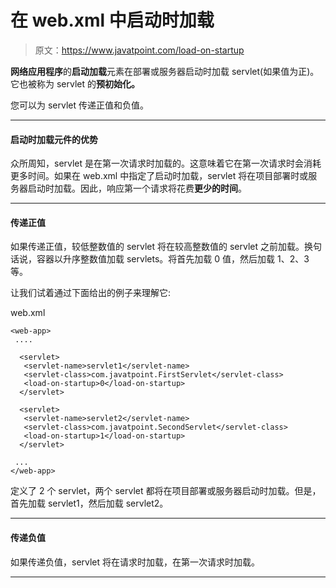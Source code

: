 # 在 web.xml 中启动时加载

> 原文：<https://www.javatpoint.com/load-on-startup>

**网络应用程序**的**启动加载**元素在部署或服务器启动时加载 servlet(如果值为正)。它也被称为 servlet 的**预初始化。**

您可以为 servlet 传递正值和负值。

* * *

#### 启动时加载元件的优势

众所周知，servlet 是在第一次请求时加载的。这意味着它在第一次请求时会消耗更多时间。如果在 web.xml 中指定了启动时加载，servlet 将在项目部署时或服务器启动时加载。因此，响应第一个请求将花费**更少的时间**。

* * *

#### 传递正值

如果传递正值，较低整数值的 servlet 将在较高整数值的 servlet 之前加载。换句话说，容器以升序整数值加载 servlets。将首先加载 0 值，然后加载 1、2、3 等。

让我们试着通过下面给出的例子来理解它:

web.xml

```
<web-app>
 ....

  <servlet>
   <servlet-name>servlet1</servlet-name>
   <servlet-class>com.javatpoint.FirstServlet</servlet-class>
   <load-on-startup>0</load-on-startup>
  </servlet>

  <servlet>
   <servlet-name>servlet2</servlet-name>
   <servlet-class>com.javatpoint.SecondServlet</servlet-class>
   <load-on-startup>1</load-on-startup>
  </servlet>

 ...
</web-app>

```

定义了 2 个 servlet，两个 servlet 都将在项目部署或服务器启动时加载。但是，首先加载 servlet1，然后加载 servlet2。

* * *

#### 传递负值

如果传递负值，servlet 将在请求时加载，在第一次请求时加载。

* * *